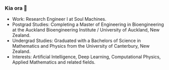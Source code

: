 ### Kia ora 👋 

- Work: Research Engineer I at Soul Machines. 
- Postgrad Studies: Completing a Master of Engineering in Bioengineering at the Auckland Bioengineering Institute / University of Auckland, New Zealand.   
- Undergrad Studies: Graduated with a Bachelors of Science in Mathematics and Physics from the University of Canterbury, New Zealand.  
- Interests: Artificial Intelligence, Deep Learning, Computational Physics, Applied Mathematics and related fields.

